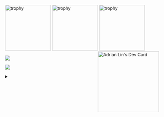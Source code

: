 <div align="left">
    <img width="150" height="150" src="https://images.credly.com/size/200x200/images/f0d3fbb9-bfa7-4017-9989-7bde8eaf42b1/image.png" alt="trophy" />
    <img width="150" height="150" src="https://images.credly.com/size/200x200/images/b9feab85-1a43-4f6c-99a5-631b88d5461b/image.png" alt="trophy" />
    <img width="150" height="150" src="https://images.credly.com/size/200x200/images/0e284c3f-5164-4b21-8660-0d84737941bc/image.png" alt="trophy" />

<a href="https://app.daily.dev/adrianlin">
    <img src="https://api.daily.dev/devcards/30cdec920b9c4fff8930c992ea874309.png?r=vqi" width="200" align="right" alt="Adrian Lin's Dev Card"/>
</a>
</div>

![](https://github-readme-stats.vercel.app/api?username=adrian-lin-1-0-0&theme=onedark)<br/>

![](https://github-profile-trophy.vercel.app/?username=adrian-lin-1-0-0&theme=onedark)



<details><summary></summary>
    <img src="https://visitcount.itsvg.in/api?id=adrian-lin-1-0-0" />
</details>
